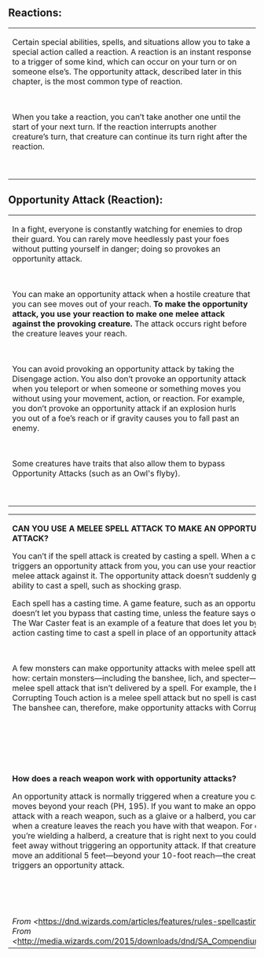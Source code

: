 ## **Reactions:**

<table><tbody><tr class="odd"><td><p>Certain special abilities, spells, and situations allow you to take a special action called a reaction. A reaction is an instant response to a trigger of some kind, which can occur on your turn or on someone else’s. The opportunity attack, described later in this chapter, is the most common type of reaction.</p><p> </p><p>When you take a reaction, you can’t take another one until the start of your next turn. If the reaction interrupts another creature’s turn, that creature can continue its turn right after the reaction.</p><p> </p></td></tr></tbody></table>

## **Opportunity Attack (Reaction):**

<table><tbody><tr class="odd"><td><p>In a fight, everyone is constantly watching for enemies to drop their guard. You can rarely move heedlessly past your foes without putting yourself in danger; doing so provokes an opportunity attack.</p><p> </p><p>You can make an opportunity attack when a hostile creature that you can see moves out of your reach. <strong>To make the opportunity attack, you use your reaction to make one melee attack against the provoking creature.</strong> The attack occurs right before the creature leaves your reach.</p><p> </p><p>You can avoid provoking an opportunity attack by taking the Disengage action. You also don’t provoke an opportunity attack when you teleport or when someone or something moves you without using your movement, action, or reaction. For example, you don’t provoke an opportunity attack if an explosion hurls you out of a foe’s reach or if gravity causes you to fall past an enemy.</p><p> </p><p>Some creatures have traits that also allow them to bypass Opportunity Attacks (such as an Owl's flyby).</p><p> </p></td></tr></tbody></table>

<table><tbody><tr class="odd"><td><p><strong>CAN YOU USE A MELEE SPELL ATTACK TO MAKE AN OPPORTUNITY ATTACK?</strong></p><p>You can’t if the spell attack is created by casting a spell. When a creature triggers an opportunity attack from you, you can use your reaction to make a melee attack against it. The opportunity attack doesn’t suddenly give you the ability to cast a spell, such as shocking grasp.</p><p>Each spell has a casting time. A game feature, such as an opportunity attack, doesn’t let you bypass that casting time, unless the feature says otherwise. The War Caster feat is an example of a feature that does let you bypass a 1-action casting time to cast a spell in place of an opportunity attack.</p><p> </p><p>A few monsters can make opportunity attacks with melee spell attacks. Here’s how: certain monsters—including the banshee, lich, and specter—have a melee spell attack that isn’t delivered by a spell. For example, the banshee’s Corrupting Touch action is a melee spell attack but no spell is cast to make it. The banshee can, therefore, make opportunity attacks with Corrupting Touch.</p><p> </p><p> </p><p> </p><p><strong>How does a reach weapon work with opportunity attacks?</strong></p><p>An opportunity attack is normally triggered when a creature you can see moves beyond your reach (PH, 195). If you want to make an opportunity attack with a reach weapon, such as a glaive or a halberd, you can do so when a creature leaves the reach you have with that weapon. For example, if you’re wielding a halberd, a creature that is right next to you could move 5 feet away without triggering an opportunity attack. If that creature tries to move an additional 5 feet—beyond your 10-foot reach—the creature then triggers an opportunity attack.</p><p> </p><p> </p></td></tr><tr class="even"><td><em>From &lt;</em><a href="https://dnd.wizards.com/articles/features/rules-spellcasting">https://dnd.wizards.com/articles/features/rules-spellcasting</a><em>&gt;<br />
From &lt;</em><a href="http://media.wizards.com/2015/downloads/dnd/SA_Compendium_1.01.pdf">http://media.wizards.com/2015/downloads/dnd/SA_Compendium_1.01.pdf</a><em>&gt;</em></td></tr></tbody></table>
